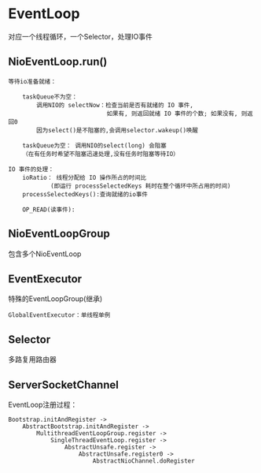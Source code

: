 EventLoop
===
 对应一个线程循环，一个Selector，处理IO事件
 
NioEventLoop.run()
---

    等待io准备就绪：
    
        taskQueue不为空：
            调用NIO的 selectNow：检查当前是否有就绪的 IO 事件, 
                                如果有, 则返回就绪 IO 事件的个数; 如果没有, 则返回0
            因为select()是不阻塞的,会调用selector.wakeup()唤醒
            
        taskQueue为空： 调用NIO的select(long) 会阻塞
        （在有任务时希望不阻塞迅速处理,没有任务时阻塞等待IO）
    
    IO 事件的处理：
        ioRatio： 线程分配给 IO 操作所占的时间比
                (即运行 processSelectedKeys 耗时在整个循环中所占用的时间)
        processSelectedKeys():查询就绪的io事件
        
        OP_READ(读事件):
            
    
     
 
 
 NioEventLoopGroup
 ---
 包含多个NioEventLoop
 
 
 EventExecutor
 ---
 特殊的EventLoopGroup(继承)
 
    GlobalEventExecutor：单线程单例
 
 Selector
 ---
 多路复用路由器
 
ServerSocketChannel
 ---
 EventLoop注册过程：
    
    Bootstrap.initAndRegister -> 
        AbstractBootstrap.initAndRegister -> 
            MultithreadEventLoopGroup.register -> 
                SingleThreadEventLoop.register -> 
                    AbstractUnsafe.register ->
                        AbstractUnsafe.register0 ->
                            AbstractNioChannel.doRegister
 
 